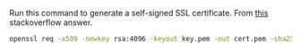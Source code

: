 Run this command to generate a self-signed SSL certificate.
From [this](https://stackoverflow.com/questions/10175812/how-to-generate-a-self-signed-ssl-certificate-using-openssl#answer-10176685) stackoverflow answer.

```sh
openssl req -x509 -newkey rsa:4096 -keyout key.pem -out cert.pem -sha256 -days 365
```
